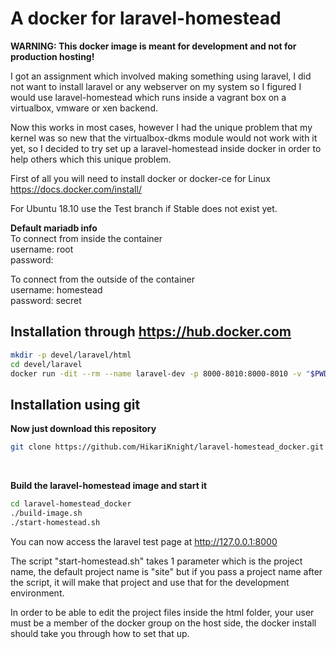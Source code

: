 # A docker for laravel-homestead
**WARNING: This docker image is meant for development and not for production hosting!**

I got an assignment which involved making something using laravel, I did not want to install laravel or any webserver on my system so I figured I would use laravel-homestead which runs inside a vagrant box on a virtualbox, vmware or xen backend.

Now this works in most cases, however I had the unique problem that my kernel was so new that the virtualbox-dkms module would not work with it yet, so I decided to try set up a laravel-homestead inside docker in order to help others which this unique problem.

First of all you will need to install docker or docker-ce for Linux<br>
https://docs.docker.com/install/

For Ubuntu 18.10 use the Test branch if Stable does not exist yet.

**Default mariadb info**<br>
To connect from inside the container<br>
username: root<br>
password:<br>

To connect from the outside of the container<br>
username: homestead<br>
password: secret


## Installation through https://hub.docker.com
```bash
mkdir -p devel/laravel/html
cd devel/laravel
docker run -dit --rm --name laravel-dev -p 8000-8010:8000-8010 -v "$PWD/html":/www --user 0:$(sed -nr "s/^docker:x:([0-9]+):.*/\1/p" /etc/group) hikariknight/laravel-homestead "projectname" 
```

## Installation using git

**Now just download this repository<br>**
```bash
git clone https://github.com/HikariKnight/laravel-homestead_docker.git
```
<br>

**Build the laravel-homestead image and start it**<br>

```bash
cd laravel-homestead_docker
./build-image.sh
./start-homestead.sh
```

You can now access the laravel test page at http://127.0.0.1:8000

The script "start-homestead.sh" takes 1 parameter which is the project name, the default project name is "site" but if you pass a project name after the script, it will make that project and use that for the development environment.

In order to be able to edit the project files inside the html folder, your user must be a member of the docker group on the host side, the docker install should take you through how to set that up.